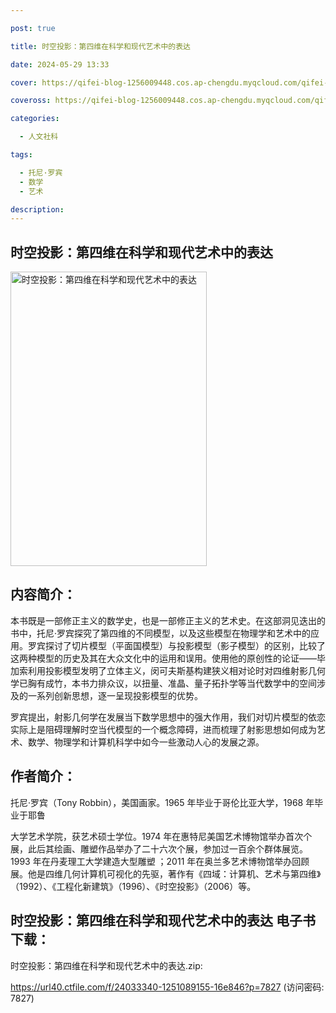 ```yaml
---

post: true

title: 时空投影：第四维在科学和现代艺术中的表达

date: 2024-05-29 13:33

cover: https://qifei-blog-1256009448.cos.ap-chengdu.myqcloud.com/qifei-blog/659be08e871b83018afdd744.jpg

coveross: https://qifei-blog-1256009448.cos.ap-chengdu.myqcloud.com/qifei-blog/659be08e871b83018afdd744.jpg

categories:

  - 人文社科

tags:

  - 托尼·罗宾
  - 数学
  - 艺术

description:
---
```


## 时空投影：第四维在科学和现代艺术中的表达
<img alt="时空投影：第四维在科学和现代艺术中的表达 " class="aligncenter loaded" data-was-processed="true" decoding="async" fetchpriority="high" height="471" src="https://qifei-blog-1256009448.cos.ap-chengdu.myqcloud.com/qifei-blog/659be08e871b83018afdd744.jpg " style="cursor: zoom-in;" width="314"/>

## 内容简介：

本书既是一部修正主义的数学史，也是一部修正主义的艺术史。在这部洞见迭出的书中，托尼·罗宾探究了第四维的不同模型，以及这些模型在物理学和艺术中的应用。罗宾探讨了切片模型（平面国模型）与投影模型（影子模型）的区别，比较了这两种模型的历史及其在大众文化中的运用和误用。使用他的原创性的论证——毕加索利用投影模型发明了立体主义，闵可夫斯基构建狭义相对论时对四维射影几何学已胸有成竹，本书力排众议，以扭量、准晶、量子拓扑学等当代数学中的空间涉及的一系列创新思想，逐一呈现投影模型的优势。

罗宾提出，射影几何学在发展当下数学思想中的强大作用，我们对切片模型的依恋实际上是阻碍理解时空当代模型的一个概念障碍，进而梳理了射影思想如何成为艺术、数学、物理学和计算机科学中如今一些激动人心的发展之源。

## 作者简介：

托尼·罗宾（Tony Robbin），美国画家。1965 年毕业于哥伦比亚大学，1968 年毕业于耶鲁

大学艺术学院，获艺术硕士学位。1974 年在惠特尼美国艺术博物馆举办首次个展，此后其绘画、雕塑作品举办了二十六次个展，参加过一百余个群体展览。1993 年在丹麦理工大学建造大型雕塑 ；2011 年在奥兰多艺术博物馆举办回顾展。他是四维几何计算机可视化的先驱，著作有《四域：计算机、艺术与第四维》（1992）、《工程化新建筑》（1996）、《时空投影》（2006）等。

## 时空投影：第四维在科学和现代艺术中的表达 电子书下载：

时空投影：第四维在科学和现代艺术中的表达.zip: 

https://url40.ctfile.com/f/24033340-1251089155-16e846?p=7827 (访问密码: 7827)
